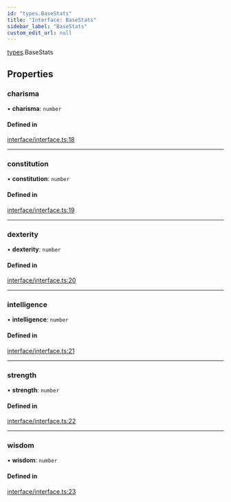 ```yaml
---
id: "types.BaseStats"
title: "Interface: BaseStats"
sidebar_label: "BaseStats"
custom_edit_url: null
---
```


[types](../namespaces/types.md).BaseStats

## Properties

### charisma

• **charisma**: `number`

#### Defined in

[interface/interface.ts:18](https://github.com/CityOfZion/isengard/blob/5015463/sdk/src/interface/interface.ts#L18)

___

### constitution

• **constitution**: `number`

#### Defined in

[interface/interface.ts:19](https://github.com/CityOfZion/isengard/blob/5015463/sdk/src/interface/interface.ts#L19)

___

### dexterity

• **dexterity**: `number`

#### Defined in

[interface/interface.ts:20](https://github.com/CityOfZion/isengard/blob/5015463/sdk/src/interface/interface.ts#L20)

___

### intelligence

• **intelligence**: `number`

#### Defined in

[interface/interface.ts:21](https://github.com/CityOfZion/isengard/blob/5015463/sdk/src/interface/interface.ts#L21)

___

### strength

• **strength**: `number`

#### Defined in

[interface/interface.ts:22](https://github.com/CityOfZion/isengard/blob/5015463/sdk/src/interface/interface.ts#L22)

___

### wisdom

• **wisdom**: `number`

#### Defined in

[interface/interface.ts:23](https://github.com/CityOfZion/isengard/blob/5015463/sdk/src/interface/interface.ts#L23)
